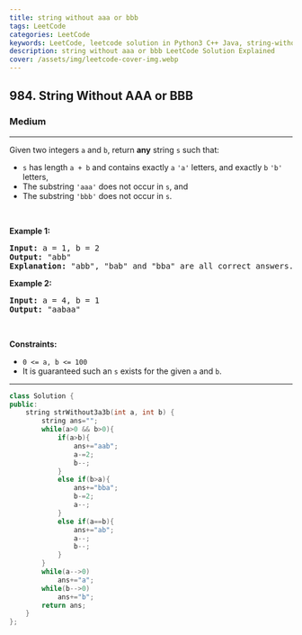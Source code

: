 ```yaml
---
title: string without aaa or bbb
tags: LeetCode
categories: LeetCode
keywords: LeetCode, leetcode solution in Python3 C++ Java, string-without-aaa-or-bbb solution
description: string without aaa or bbb LeetCode Solution Explained
cover: /assets/img/leetcode-cover-img.webp
---
```



<h2>984. String Without AAA or BBB</h2><h3>Medium</h3><hr><div><p>Given two integers <code>a</code> and <code>b</code>, return <strong>any</strong> string <code>s</code> such that:</p>

<ul>
	<li><code>s</code> has length <code>a + b</code> and contains exactly <code>a</code> <code>'a'</code> letters, and exactly <code>b</code> <code>'b'</code> letters,</li>
	<li>The substring <code>'aaa'</code> does not occur in <code>s</code>, and</li>
	<li>The substring <code>'bbb'</code> does not occur in <code>s</code>.</li>
</ul>

<p>&nbsp;</p>
<p><strong>Example 1:</strong></p>

<pre><strong>Input:</strong> a = 1, b = 2
<strong>Output:</strong> "abb"
<strong>Explanation:</strong> "abb", "bab" and "bba" are all correct answers.
</pre>

<p><strong>Example 2:</strong></p>

<pre><strong>Input:</strong> a = 4, b = 1
<strong>Output:</strong> "aabaa"
</pre>

<p>&nbsp;</p>
<p><strong>Constraints:</strong></p>

<ul>
	<li><code>0 &lt;= a, b &lt;= 100</code></li>
	<li>It is guaranteed such an <code>s</code> exists for the given <code>a</code> and <code>b</code>.</li>
</ul>
</div>

---




```cpp
class Solution {
public:
    string strWithout3a3b(int a, int b) {
        string ans="";
        while(a>0 && b>0){
            if(a>b){
                ans+="aab";
                a-=2;
                b--;
            }
            else if(b>a){
                ans+="bba";
                b-=2;
                a--;
            }
            else if(a==b){
                ans+="ab";
                a--;
                b--;
            }
        }
        while(a-->0)
            ans+="a";
        while(b-->0)
            ans+="b";
        return ans;
    }
};
```
